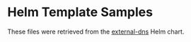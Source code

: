 # Helm Template Samples

These files were retrieved from the [external-dns][1] Helm chart.

[1]: https://github.com/kubernetes-sigs/external-dns/tree/master/charts/external-dns
